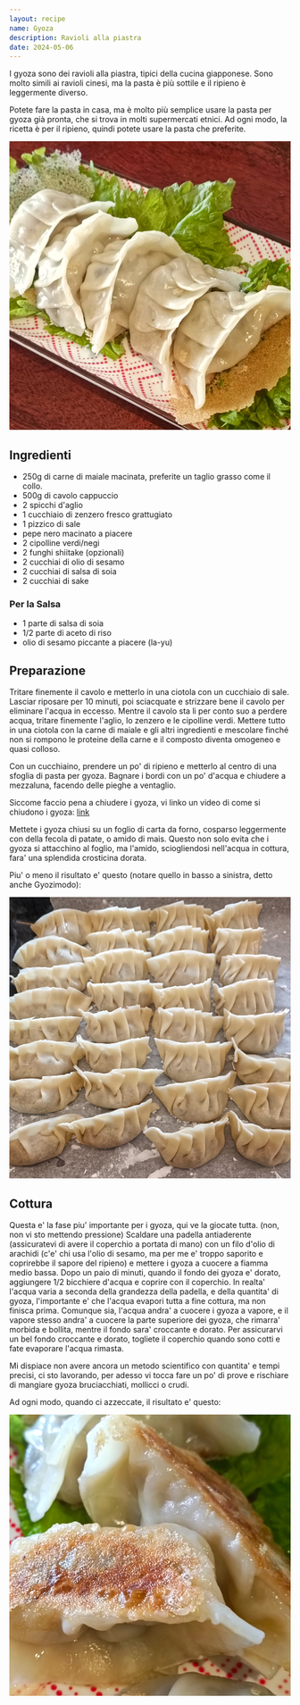 ```yaml
---
layout: recipe
name: Gyoza
description: Ravioli alla piastra
date: 2024-05-06
---
```


I gyoza sono dei ravioli alla piastra, tipici della cucina giapponese. Sono molto simili ai ravioli cinesi, ma la pasta è più sottile e il ripieno è leggermente diverso.

Potete fare la pasta in casa, ma è molto più semplice usare la pasta per gyoza già pronta, che si trova in molti supermercati etnici. Ad ogni modo, la ricetta è per il ripieno, quindi potete usare la pasta che preferite.

![Gyoza](/assets/images/gyoza1.jpg)

## Ingredienti

- 250g di carne di maiale macinata, preferite un taglio grasso come il collo.
- 500g di cavolo cappuccio
- 2 spicchi d'aglio
- 1 cucchiaio di zenzero fresco grattugiato
- 1 pizzico di sale
- pepe nero macinato a piacere
- 2 cipolline verdi/negi
- 2 funghi shiitake (opzionali)
- 2 cucchiai di olio di sesamo
- 2 cucchiai di salsa di soia
- 2 cucchiai di sake

### Per la Salsa
- 1 parte di salsa di soia
- 1/2 parte di aceto di riso
- olio di sesamo piccante a piacere (la-yu)

## Preparazione

Tritare finemente il cavolo e metterlo in una ciotola con un cucchiaio di sale. Lasciar riposare per 10 minuti, poi sciacquate e strizzare bene il cavolo per eliminare l'acqua in eccesso.
Mentre il cavolo sta li per conto suo a perdere acqua, tritare finemente l'aglio, lo zenzero e le cipolline verdi. Mettere tutto in una ciotola con la carne di maiale e gli altri ingredienti e mescolare
finché non si rompono le proteine della carne e il composto diventa omogeneo e quasi colloso.

Con un cucchiaino, prendere un po' di ripieno e metterlo al centro di una sfoglia di pasta per gyoza. Bagnare i bordi con un po' d'acqua e chiudere a mezzaluna, facendo delle pieghe a ventaglio.

Siccome faccio pena a chiudere i gyoza, vi linko un video di come si chiudono i gyoza: [link](https://www.youtube.com/watch?v=P3tBvO0YFfQ)

Mettete i gyoza chiusi su un foglio di carta da forno, cosparso leggermente con della fecola di patate, o amido di mais.
Questo non solo evita che i gyoza si attacchino al foglio, ma l'amido, sciogliendosi nell'acqua in cottura, fara' una splendida crosticina dorata.

Piu' o meno il risultato e' questo (notare quello in basso a sinistra, detto anche Gyozimodo):

![Gyoza](/assets/images/gyoza3.jpg)

## Cottura

Questa e' la fase piu' importante per i gyoza, qui ve la giocate tutta. (non, non vi sto mettendo pressione)
Scaldare una padella antiaderente (assicuratevi di avere il coperchio a portata di mano) con un filo d'olio di arachidi
(c'e' chi usa l'olio di sesamo, ma per me e' troppo saporito e coprirebbe il sapore del ripieno) e mettere i gyoza a cuocere a fiamma medio bassa.
Dopo un paio di minuti, quando il fondo dei gyoza e' dorato, aggiungere 1/2 bicchiere d'acqua e coprire con il coperchio.
In realta' l'acqua varia a seconda della grandezza della padella, e della quantita' di gyoza, l'importante e' che l'acqua evapori tutta a fine cottura, ma non finisca prima.
Comunque sia, l'acqua andra' a cuocere i gyoza a vapore, e il vapore stesso andra' a cuocere la parte superiore dei gyoza, che rimarra' morbida e bollita, mentre il fondo sara' croccante e dorato.
Per assicurarvi un bel fondo croccante e dorato, togliete il coperchio quando sono cotti e fate evaporare l'acqua rimasta.

Mi dispiace non avere ancora un metodo scientifico con quantita' e tempi precisi, ci sto lavorando, per adesso vi tocca fare un po' di prove e rischiare di mangiare gyoza bruciacchiati, mollicci o crudi.

Ad ogni modo, quando ci azzeccate, il risultato e' questo:

![Gyoza](/assets/images/gyoza2.jpg)
